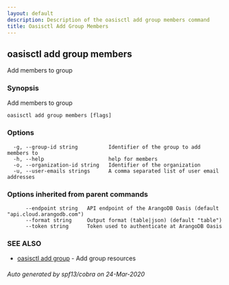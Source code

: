 ```yaml
---
layout: default
description: Description of the oasisctl add group members command
title: Oasisctl Add Group Members
---
```

## oasisctl add group members

Add members to group

### Synopsis

Add members to group

```
oasisctl add group members [flags]
```

### Options

```
  -g, --group-id string          Identifier of the group to add members to
  -h, --help                     help for members
  -o, --organization-id string   Identifier of the organization
  -u, --user-emails strings      A comma separated list of user email addresses
```

### Options inherited from parent commands

```
      --endpoint string   API endpoint of the ArangoDB Oasis (default "api.cloud.arangodb.com")
      --format string     Output format (table|json) (default "table")
      --token string      Token used to authenticate at ArangoDB Oasis
```

### SEE ALSO

* [oasisctl add group](oasisctl_add_group.md)	 - Add group resources

###### Auto generated by spf13/cobra on 24-Mar-2020
